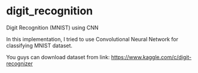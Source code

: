 # digit_recognition
Digit Recognition (MNIST) using CNN

In this implementation, I tried to use Convolutional Neural Network for classifying MNIST dataset.

You guys can download dataset from link:
https://www.kaggle.com/c/digit-recognizer
